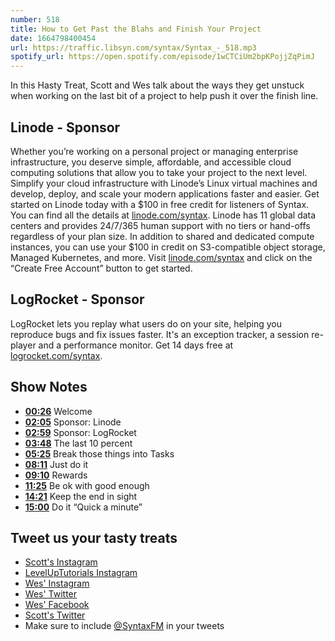 ```yaml
---
number: 518
title: How to Get Past the Blahs and Finish Your Project
date: 1664798400454
url: https://traffic.libsyn.com/syntax/Syntax_-_518.mp3
spotify_url: https://open.spotify.com/episode/1wCTCiUm2bpKPojjZqPimJ
---
```


In this Hasty Treat, Scott and Wes talk about the ways they get unstuck when working on the last bit of a project to help push it over the finish line.

## Linode - Sponsor

Whether you’re working on a personal project or managing enterprise infrastructure, you deserve simple, affordable, and accessible cloud computing solutions that allow you to take your project to the next level. Simplify your cloud infrastructure with Linode’s Linux virtual machines and develop, deploy, and scale your modern applications faster and easier. Get started on Linode today with a $100 in free credit for listeners of Syntax. You can find all the details at [linode.com/syntax](https://linode.com/syntax). Linode has 11 global data centers and provides 24/7/365 human support with no tiers or hand-offs regardless of your plan size. In addition to shared and dedicated compute instances, you can use your $100 in credit on S3-compatible object storage, Managed Kubernetes, and more. Visit [linode.com/syntax](https://linode.com/syntax) and click on the “Create Free Account” button to get started.

## LogRocket - Sponsor

LogRocket lets you replay what users do on your site, helping you reproduce bugs and fix issues faster. It's an exception tracker, a session re-player and a performance monitor. Get 14 days free at [logrocket.com/syntax](https://logrocket.com/syntax).

## Show Notes

* **[00:26](#t=00:26)** Welcome
* **[02:05](#t=02:05)** Sponsor: Linode
* **[02:59](#t=02:59)** Sponsor: LogRocket
* **[03:48](#t=03:48)** The last 10 percent
* **[05:25](#t=05:25)** Break those things into Tasks
* **[08:11](#t=08:11)** Just do it
* **[09:10](#t=09:10)** Rewards
* **[11:25](#t=11:25)** Be ok with good enough
* **[14:21](#t=14:21)** Keep the end in sight
* **[15:00](#t=15:00)** Do it “Quick a minute”

## Tweet us your tasty treats

* [Scott's Instagram](https://www.instagram.com/stolinski/)
* [LevelUpTutorials Instagram](https://www.instagram.com/LevelUpTutorials/)
* [Wes' Instagram](https://www.instagram.com/wesbos/)
* [Wes' Twitter](https://twitter.com/wesbos)
* [Wes' Facebook](https://www.facebook.com/wesbos.developer)
* [Scott's Twitter](https://twitter.com/stolinski)
* Make sure to include [@SyntaxFM](https://twitter.com/SyntaxFM) in your tweets

